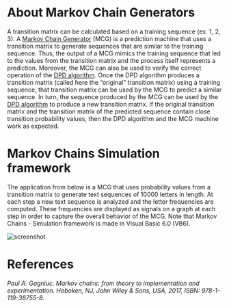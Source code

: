 # About Markov Chain Generators

A transition matrix can be calculated based on a training sequence (ex. 1, 2, 3). A [Markov Chain Generator](https://github.com/Gagniuc/Markov-Chain-Generator) (MCG) is a prediction machine that uses a transition matrix to generate sequences that are similar to the training sequence. Thus, the output of a MCG mimics the training sequence that led to the values from the transition matrix and the process itself represents a prediction. Moreover, the MCG can also be used to verify the correct operation of the [DPD algorithm](https://github.com/Gagniuc/Discrete-Probability-Detector-in-VB6). Once the DPD algorithm produces a transition matrix (called here the “original” transition matrix) using a training sequence, that transition matrix can be used by the MCG to predict a similar sequence. In turn, the sequence produced by the MCG can be used by the [DPD algorithm](https://github.com/Gagniuc/Discrete-Probability-Detector-JS) to produce a new transition matrix. If the original transition matrix and the transition matrix of the predicted sequence contain close transition probability values, then the DPD algorithm and the MCG machine work as expected. 

# Markov Chains Simulation framework

The application from below is a MCG that uses probability values from a transition matrix to generate text sequences of 10000 letters in length. At each step a new text sequence is analyzed and the letter frequencies are computed. These frequencies are displayed as signals on a graph at each step in order to capture the overall behavior of the MCG. Note that Markov Chains - Simulation framework is made in Visual Basic 6.0 (VB6).

![screenshot](https://github.com/Gagniuc/Markov-Chains---Simulation-framework/blob/main/Markov%20Chains%20-%20Simulation%20framework.PNG)

# References
<i>Paul A. Gagniuc. Markov chains: from theory to implementation and experimentation. Hoboken, NJ,  John Wiley & Sons, USA, 2017, ISBN: 978-1-119-38755-8.</i>
